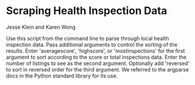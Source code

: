 # Scraping Health Inspection Data
Jesse Klein and Karen Wong

Use this script from the command line to parse through local health inspection data. Pass additional arguments to control the sorting of the results. Enter 'averagescore', 'highscore', or 'mostinspections' for the first argument to sort according to the score or total inspections data. Enter the number of listings to see as the second argument. Optionally add 'reversed' to sort in reversed order for the third argument. We referred to the argparse docs in the Python standard library for its use.
